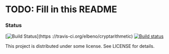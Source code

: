 # TODO: Fill in this README

### Status
[![Build Status](https://travis-ci.org/elbeno/cryptarithmetic.svg?branch=master)](https
://travis-ci.org/elbeno/cryptarithmetic)
[![Build status](https://ci.appveyor.com/api/projects/status/PROJECT_ID?svg=true)](https://ci.appveyor.com/project/elbeno/cryptarithmetic)

This project is distributed under some license. See LICENSE for details.
